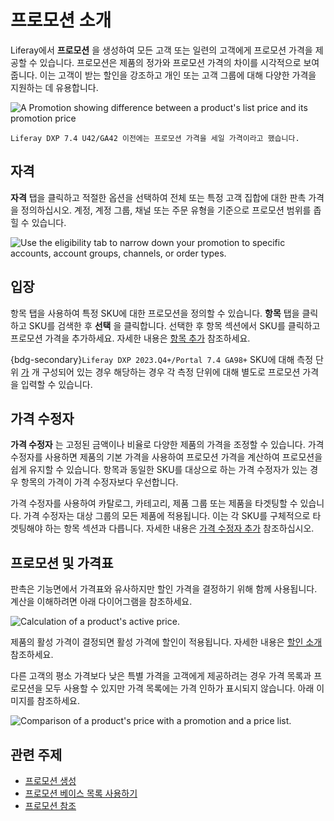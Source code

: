 # 프로모션 소개

Liferay에서 **프로모션** 을 생성하여 모든 고객 또는 일련의 고객에게 프로모션 가격을 제공할 수 있습니다. 프로모션은 제품의 정가와 프로모션 가격의 차이를 시각적으로 보여줍니다. 이는 고객이 받는 할인을 강조하고 개인 또는 고객 그룹에 대해 다양한 가격을 지원하는 데 유용합니다.

![A Promotion showing difference between a product's list price and its promotion price](./introduction-to-promotions/images/01.png)

```{note}
Liferay DXP 7.4 U42/GA42 이전에는 프로모션 가격을 세일 가격이라고 했습니다.
```

## 자격

**자격** 탭을 클릭하고 적절한 옵션을 선택하여 전체 또는 특정 고객 집합에 대한 판촉 가격을 정의하십시오. 계정, 계정 그룹, 채널 또는 주문 유형을 기준으로 프로모션 범위를 좁힐 수 있습니다.

![Use the eligibility tab to narrow down your promotion to specific accounts, account groups, channels, or order types.](./introduction-to-promotions/images/02.png)

## 입장

항목 탭을 사용하여 특정 SKU에 대한 프로모션을 정의할 수 있습니다. **항목** 탭을 클릭하고 SKU를 검색한 후 **선택** 을 클릭합니다. 선택한 후 항목 섹션에서 SKU를 클릭하고 프로모션 가격을 추가하세요. 자세한 내용은 [항목 추가](./using-the-promotion-base-list.md#adding-entries) 참조하세요.

{bdg-secondary}`Liferay DXP 2023.Q4+/Portal 7.4 GA98+` SKU에 대해 측정 단위 [가](../../product-management/creating-and-managing-products/products/units-of-measure.md) 개 구성되어 있는 경우 해당하는 경우 각 측정 단위에 대해 별도로 프로모션 가격을 입력할 수 있습니다.

## 가격 수정자

**가격 수정자** 는 고정된 금액이나 비율로 다양한 제품의 가격을 조정할 수 있습니다. 가격 수정자를 사용하면 제품의 기본 가격을 사용하여 프로모션 가격을 계산하여 프로모션을 쉽게 유지할 수 있습니다. 항목과 동일한 SKU를 대상으로 하는 가격 수정자가 있는 경우 항목의 가격이 가격 수정자보다 우선합니다.

가격 수정자를 사용하여 카탈로그, 카테고리, 제품 그룹 또는 제품을 타겟팅할 수 있습니다. 가격 수정자는 대상 그룹의 모든 제품에 적용됩니다. 이는 각 SKU를 구체적으로 타겟팅해야 하는 항목 섹션과 다릅니다. 자세한 내용은 [가격 수정자 추가](./creating-a-promotion.md#adding-a-price-modifier) 참조하십시오.

## 프로모션 및 가격표

판촉은 기능면에서 가격표와 유사하지만 할인 가격을 결정하기 위해 함께 사용됩니다. 계산을 이해하려면 아래 다이어그램을 참조하세요.

![Calculation of a product's active price.](./introduction-to-promotions/images/03.png)

제품의 활성 가격이 결정되면 활성 가격에 할인이 적용됩니다. 자세한 내용은 [할인 소개](./introduction-to-discounts.md) 참조하세요.

다른 고객의 평소 가격보다 낮은 특별 가격을 고객에게 제공하려는 경우 가격 목록과 프로모션을 모두 사용할 수 있지만 가격 목록에는 가격 인하가 표시되지 않습니다. 아래 이미지를 참조하세요.

![Comparison of a product's price with a promotion and a price list.](./introduction-to-promotions/images/04.png)

## 관련 주제

* [프로모션 생성](./creating-a-promotion.md) 
* [프로모션 베이스 목록 사용하기](./using-the-promotion-base-list.md) 
* [프로모션 참조](./promotions-reference.md) 
